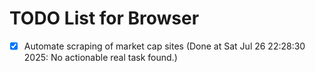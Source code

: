 # TODO List for Browser

- [x] Automate scraping of market cap sites  (Done at Sat Jul 26 22:28:30 2025: No actionable real task found.)